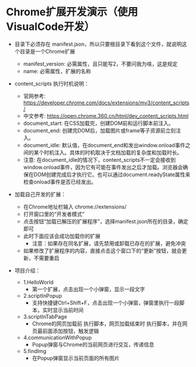 # Chrome扩展开发演示（使用VisualCode开发）
- 目录下必须存在 manifest.json，所以只要根目录下看到这个文件，就说明这个目录是一个Chrome扩展
    - manifest_version: 必需属性，且只能写2，不要问我为啥，这是规定
    - name: 必需属性，扩展的名称
- content_scripts 执行时机说明：
    - 官网参考: https://developer.chrome.com/docs/extensions/mv3/content_scripts/
    - 中文参考: https://open.chrome.360.cn/html/dev_content_scripts.html
    - document_start: 在CSS加载完，创建DOM前和运行脚本前注入。
    - document_end: 创建完DOM后，加载图片或frame等子资源前立刻注入。
    - document_idle: 默认值，在document_end和发出window.onload事件之间的某个时机注入。具体的时机取决于文档加载的复杂度和加载时长。
    - 注意: 在document_idle的情况下，content_scripts不一定会接收到window.onload事件，因为它有可能在事件发出之后才加载。浏览器会确保在DOM创建完成后才执行它。也可以通过document.readyState属性来检查onload事件是否已经发出。

- 加载自己开发的扩展：
    - 在Chrome地址栏输入 chrome://extensions/
    - 打开窗口里的“开发者模式”
    - 点击按钮“加载已解压的扩展程序”，选择manifest.json所在的目录，确定即可
    - 此时下面应该会成功加载你的扩展
        - 注意：如果存在同名扩展，请先禁用或卸载已存在的扩展，避免冲突
    - 如果修改了扩展程序的内容，直接点击这个窗口下的“更新”按钮，就会更新，不需要重启

- 项目介绍：
    - 1.HelloWorld
        - 第一个扩展，点击出现一个小弹窗，显示一段文字
    - 2.scriptInPopup
        - 支持快捷键Ctrl+Shift+F，点击出现一个小弹窗，弹窗里执行一段脚本，实时显示当前时间
    - 3.scriptInTabPage
        - Chrome的网页加载前 执行脚本，网页加载结束时 执行脚本，并在网页最前面添加按钮，触发逻辑
    - 4.communicationWithPopup
        - Popup弹窗与Chrome的当前网页进行交互，传递信息
    - 5.findImg
        - 在Popup弹窗显示当前页面的所有图片
